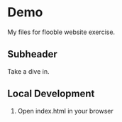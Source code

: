 # Demo

My files for flooble website exercise.


## Subheader

Take a dive in.

## Local Development

1. Open index.html in your browser
